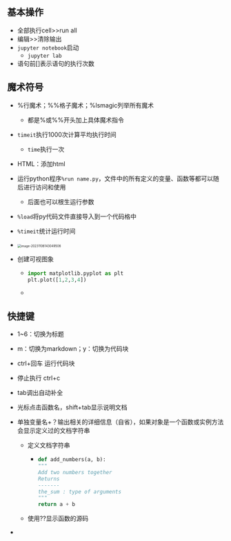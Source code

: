 ## 基本操作

- 全部执行cell>>run all 
- 编辑>>清除输出
- `jupyter notebook`启动
  - `jupyter lab`
- 语句前[]表示语句的执行次数

## 魔术符号

- %行魔术；\%%格子魔术；%lsmagic列举所有魔术
  - 都是%或\%%开头加上具体魔术指令

- `timeit`执行1000次计算平均执行时间
  - `time`执行一次
- HTML：添加html
- 运行python程序`%run name.py`，文件中的所有定义的变量、函数等都可以随后进行访问和使用

  - 后面也可以根生运行参数

- `%load`将py代码文件直接导入到一个代码格中
- `%timeit`统计运行时间
- <img src="https://thdlrt.oss-cn-beijing.aliyuncs.com/image-20231106143049506.png" alt="image-20231106143049506" style="zoom: 50%;" />
- 创建可视图象

  - ```python
    import matplotlib.pyplot as plt
    plt.plot([1,2,3,4])
    ```
  - 



## 快捷键

- 1~6：切换为标题
- m：切换为markdown；y：切换为代码块
- ctrl+回车 运行代码块
- 停止执行 ctrl+c
- tab调出自动补全
- 光标点击函数名，shift+tab显示说明文档
- 单独变量名+？输出相关的详细信息（自省），如果对象是一个函数或实例方法会显示定义过的文档字符串

  - 定义文档字符串

    - ```python
      def add_numbers(a, b):
      """
      Add two numbers together
      Returns
      -------
      the_sum : type of arguments
      """
      return a + b
      ```

  - 使用??显示函数的源码
- 